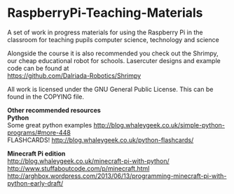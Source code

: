 RaspberryPi-Teaching-Materials
==============================

A set of work in progress materials for using the Raspberry Pi in the classroom for teaching pupils computer science, technology and science   
     
Alongside the course it is also recommended you check out the Shrimpy, our cheap educational robot for schools. Lasercuter designs and example code can be found at   
https://github.com/Dalriada-Robotics/Shrimpy   
   
All work is licensed under the GNU General Public License. This can be found in the COPYING file.   
   
**Other recommended resources**    
**Python**    
	Some great python examples http://blog.whaleygeek.co.uk/simple-python-programs/#more-448    
	FLASHCARDS! http://blog.whaleygeek.co.uk/python-flashcards/    

**Minecraft Pi edition**   
	http://blog.whaleygeek.co.uk/minecraft-pi-with-python/   
	http://www.stuffaboutcode.com/p/minecraft.html   
	http://arghbox.wordpress.com/2013/06/13/programming-minecraft-pi-with-python-early-draft/   
